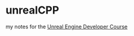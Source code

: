 # unrealCPP

my notes for the [Unreal Engine Developer Course](https://www.udemy.com/unrealcourse/learn/v4/content)
